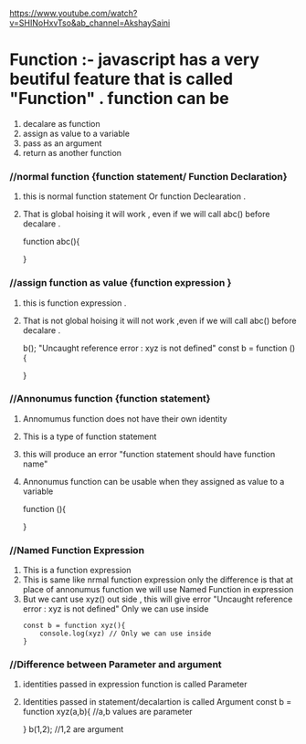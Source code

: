 https://www.youtube.com/watch?v=SHINoHxvTso&ab_channel=AkshaySaini

# Function :- javascript has a very beutiful feature that is called "Function" . function can be 
1. decalare as function 
2. assign as value to a variable 
3. pass as an argument 
4. return as another function 

### //normal function {function statement/ Function Declaration}
1. this is normal function statement Or function Declearation .
2. That is global hoising it will work , even if we will call abc() before decalare . 
    
    function abc(){

    }

### //assign function as value {function expression }
1. this is function expression .
2. That is not global hoising it will not work ,even if we will call abc() before decalare . 

    b(); "Uncaught reference error : xyz is not defined"
    const b = function (){

    }


### //Annonumus  function {function statement}
1. Annomumus function does not have their own identity 
2. This is a type of function statement 
3. this will produce an error "function statement should have function name"
4. Annonumus function can be usable when they assigned as value to a variable 
   
    function (){

    }

### //Named Function Expression
1. This is a function expression 
2. This is same like nrmal function expression only the difference is that at place of annonumus function we will use Named Function in expression  
3. But we cant use xyz() out side , this will give error "Uncaught reference error : xyz is not defined"
    Only we can use inside 
    ```
    const b = function xyz(){
        console.log(xyz) // Only we can use inside 
    }
    ```
### //Difference between Parameter and argument 
1. identities passed in expression function is called Parameter 
2. Identities passed in statement/decalartion is called Argument 
    const b = function xyz(a,b){ //a,b values are parameter

    }
    b(1,2); //1,2 are argument
